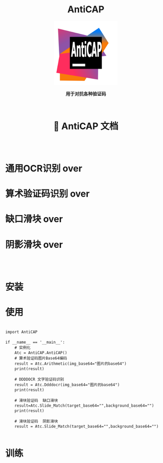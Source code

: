<div align="center">

# AntiCAP

<img src=logo.png alt="logo" width="200" height="200">

<strong>用于对抗各种验证码</strong>

</div>


<br>

<div align="center">

# 📄 AntiCAP 文档


</div>
<br>
<br>

# 通用OCR识别  over

# 算术验证码识别 over

# 缺口滑块 over

# 阴影滑块 over

<br>
<br>

# 安装

# 使用

```

import AntiCAP

if __name__ == '__main__':
    # 实例化
    Atc = AntiCAP.AntiCAP()
    # 算术验证码图片Base64编码
    result = Atc.Arithmetic(img_base64="图片的base64")
    print(result)

    # DDDDOCR 文字验证码识别
    result = Atc.Ddddocr(img_base64="图片的base64")
    print(result)

    # 滑块验证码  缺口滑块
    result=Atc.Slide_Match(target_base64="",background_base64="")
    print(result)

    # 滑块验证码  阴影滑块
    result = Atc.Slide_Match(target_base64="",background_base64="")
   
  ```


# 训练


